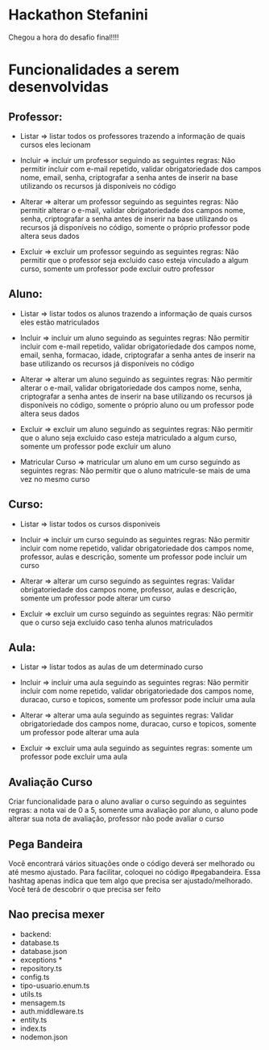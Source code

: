 # Hackathon Stefanini

Chegou a hora do desafio final!!!!

# Funcionalidades a serem desenvolvidas

## Professor:

- Listar => listar todos os professores trazendo a informação de quais cursos eles lecionam

- Incluir => incluir um professor seguindo as seguintes regras: Não permitir incluir com e-mail repetido, validar obrigatoriedade dos campos nome, email, senha, criptografar a senha antes de inserir na base utilizando os recursos já disponíveis no código

- Alterar => alterar um professor seguindo as seguintes regras: Não permitir alterar o e-mail, validar obrigatoriedade dos campos nome, senha, criptografar a senha antes de inserir na base utilizando os recursos já disponíveis no código, somente o próprio professor pode altera seus dados

- Excluir => excluir um professor seguindo as seguintes regras: Não permitir que o professor seja excluido caso esteja vinculado a algum curso, somente um professor pode excluir outro professor

## Aluno:

- Listar => listar todos os alunos trazendo a informação de quais cursos eles estão matriculados

- Incluir => incluir um aluno seguindo as seguintes regras: Não permitir incluir com e-mail repetido, validar obrigatoriedade dos campos nome, email, senha, formacao, idade, criptografar a senha antes de inserir na base utilizando os recursos já disponíveis no código

- Alterar => alterar um aluno seguindo as seguintes regras: Não permitir alterar o e-mail, validar obrigatoriedade dos campos nome, senha, criptografar a senha antes de inserir na base utilizando os recursos já disponíveis no código, somente o próprio aluno ou um professor pode altera seus dados

- Excluir => excluir um aluno seguindo as seguintes regras: Não permitir que o aluno seja excluido caso esteja matriculado a algum curso, somente um professor pode excluir um aluno

- Matricular Curso => matricular um aluno em um curso seguindo as seguintes regras: Não permitir que o aluno matricule-se mais de uma vez no mesmo curso

## Curso:

- Listar => listar todos os cursos disponiveis

- Incluir => incluir um curso seguindo as seguintes regras: Não permitir incluir com nome repetido, validar obrigatoriedade dos campos nome, professor, aulas e descrição, somente um professor pode incluir um curso

- Alterar => alterar um curso seguindo as seguintes regras: Validar obrigatoriedade dos campos nome, professor, aulas e descrição, somente um professor pode alterar um curso

- Excluir => excluir um curso seguindo as seguintes regras: Não permitir que o curso seja excluido caso tenha alunos matriculados

## Aula:

- Listar => listar todos as aulas de um determinado curso

- Incluir => incluir uma aula seguindo as seguintes regras: Não permitir incluir com nome repetido, validar obrigatoriedade dos campos nome, duracao, curso e topicos, somente um professor pode incluir uma aula

- Alterar => alterar uma aula seguindo as seguintes regras: Validar obrigatoriedade dos campos nome, duracao, curso e topicos, somente um professor pode alterar uma aula

- Excluir => excluir uma aula seguindo as seguintes regras: somente um professor pode excluir uma aula

## Avaliação Curso

Criar funcionalidade para o aluno avaliar o curso seguindo as seguintes regras: a nota vai de 0 a 5, somente uma avaliação por aluno, o aluno pode alterar sua nota de avaliação, professor não pode avaliar o curso

## Pega Bandeira

Você encontrará vários situações onde o código deverá ser melhorado ou até mesmo ajustado.
Para facilitar, coloquei no código #pegabandeira. Essa hashtag apenas indica que tem algo que precisa ser ajustado/melhorado.
Você terá de descobrir o que precisa ser feito

## Nao precisa mexer

- backend:
- database.ts
- database.json
- exceptions \*
- repository.ts
- config.ts
- tipo-usuario.enum.ts
- utils.ts
- mensagem.ts
- auth.middleware.ts
- entity.ts
- index.ts
- nodemon.json
